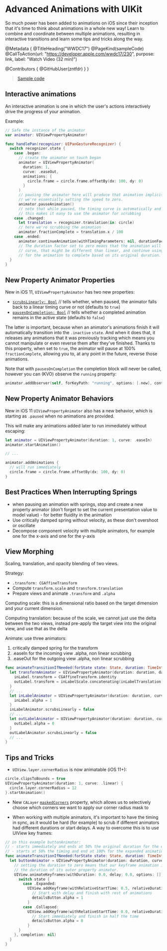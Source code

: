 # Advanced Animations with UIKit

So much power has been added to animations on iOS since their inception that it's time to think about animations in a whole new way! Learn to combine and coordinate between multiple animations, resulting in interactive transitions and learn some tips and tricks along the way.

@Metadata {
   @TitleHeading("WWDC17")
   @PageKind(sampleCode)
   @CallToAction(url: "https://developer.apple.com/wwdc17/230", purpose: link, label: "Watch Video (32 min)")

   @Contributors {
      @GitHubUser(zntfdr)
   }
}



> [Sample code](https://github.com/cgoldsby/WWDC-2017-Session-230-Advance-Animations-with-UIKit)

## Interactive animations

An interactive animation is one in which the user's actions interactively drive the progress of your animation.

Example:

```swift
// Safe the instance of the animator
var animator: UIViewPropertyAnimator!

func handlePan(recognizer: UIPanGestureRecognizer) {
  switch recognizer.state {
    case .began:
      // create the animator on touch began
      animator = UIViewPropertyAnimator(
        duration: 1,
        curve: .easeOut,
        animations: {
          circle.frame = circle.frame.offsetBy(dx: 100, dy: 0)
        }
      )
      // pausing the animator here will produce that animation implicitly (but not trigger it),
      // we're essentially setting the speed to zero.
      animator.pauseAnimation()
      // note that while paused, the timing curve is automatically and temporaly converted to linear,
      // this makes it easy to use the animator for scrubbing
    case .changed:
      let translation = recognizer.translation(in: circle)
      // here we're scrubbing the animation
      animator.fractionComplete = translation.x / 100
    case .ended:
      animator.continueAnimation(withTimingParameters: nil, durationFactor: 0)
      // The duration factor set to zero means that the animation will pick up the original timing 
      // curve, that might be different than linear, and continue using the remaining time needed 
      // for the animation to complete based on its original duration.
  }
}
```

## New Property Animator Properties

New in iOS 11, `UIViewPropertyAnimator` has two new properties:

- [`scrubsLinearly: Bool`][scrubslinearly] // tells whether, when paused, the animator falls back to a linear timing curve or not (defaults to `true`)
- [`pausesOnCompletion: Bool`][pausesOnCompletion] // tells whether a completed animation remains in the active state (defaults to `false`)

The latter is important, because when an animator's animations finish it will automatically transition into the `.inactive` `state`. And when it does that, it releases any animations that it was previously tracking which means you cannot manipulate or even reverse them after they've finished. Thanks to this property, when set to `true`, the animator will pause at 100% `fractionComplete`, allowing you to, at any point in the future, reverse those animations.

Note that with `pausesOnCompletion` the completion block will never be called, however you can (KVO) observe the `running` property:

```swift
animator.addObserver(self, forKeyPath: "running", options: [.new], context: nil)
```

## New Property Animator Behaviors

New in iOS 11 `UIViewPropertyAnimator` also has a new behavior, which is starting as `.paused` when no animations are provided.

This will make any animations added later to run immediately without escaping:

```swift
let animator = UIViewPropertyAnimator(duration: 1, curve: .easeIn)
animator.startAnimation()

// ...

animator.addAnimations {
  // will run immediately
  circle.frame = circle.frame.offsetBy(dx: 100, dy: 0)
}
```

## Best Practices When Interrupting Springs

- when pausing an animation with springs, stop and create a new property animator (don't forget to set the current presentation value to model value) - for better fluidity in the animation
- Use critically damped spring without velocity, as these don't overshoot or oscillate
- Decompose component velocity with multiple animators, for example one for the x-axis and one for the y-axis

## View Morphing

Scaling, translation, and opacity blending of two views.

Strategy:

- `.transform: CGAffineTransform`
- Compute `transform.scale` and `transform.translation` 
- Prepare views and animate `.transform` and `.alpha`

Computing scale: this is a dimensional ratio based on the target dimension and your current dimension.

Computing translation: because of the scale, we cannot just use the delta between the two views, instead pre-apply the target view into the original view, and use that as the delta

Animate: use three animators:

1. critically damped spring for the transform
2. .easeIn for the incoming view .alpha, non linear scrubbing
3. .easeOut for the outgoing view .alpha, non linear scrubbing

```swift
func animateTransitionIfNeeded(forState state: State, duration: TimeInterval) { // ...
  let transformAnimator = UIViewPropertyAnimator(duration: duration, dampingRatio: 1) { 
    inLabel.transform = CGAffineTransform.identity
    outLabel.transform = inLabelScale.concatenating(inLabelTranslation)
  }
  // ...
  let inLabelAnimator = UIViewPropertyAnimator(duration: duration, curve: .easeIn) {
    inLabel.alpha = 1
  }
  inLabelAnimator.scrubsLinearly = false
  // ...
  let outLabelAnimator = UIViewPropertyAnimator(duration: duration, curve: .easeOut) {
    outLabel.alpha = 0
  }
  outLabelAnimator.scrubsLinearly = false
  // ...
}
```

## Tips and Tricks

- `UIView.layer.cornerRadius` is now animatable (iOS 11+):

```swift
circle.clipsToBounds = true
UIViewPropertyAnimator(duration: 1, curve: .linear) {
  circle.layer.cornerRadius = 12
}.startAnimation()
```

- New `CALayer` [`maskedCorners`][maskedCorners] property, which allows us to selectively choose which corners we want to apply our corner radius mask to

- When working with multiple animators, it's important to have the timing in sync, as it would be hard (for example) to scrub if different animators had different durations or start delays. A way to overcome this is to use UIView key frames:

```swift
// in this example buttonAnimator:
// - starts immediately and ends at 50% the original duration for the collapsed animation
// - starts at 50% the timing and end at 100% for the expanded animation
func animateTransitionIfNeeded(forState state: State, duration: TimeInterval) { // ...
  let buttonAnimator = UIViewPropertyAnimator(duration: duration, curve: .linear) { 
    // setting the duration to zero means that our keyframe animation inherits 
    // the duration of its outer property animator.
    UIView.animateKeyframes(withDuration: 0.0, delay: 0.0, options: [], animations: {
      switch state { 
        case .Expanded:
          UIView.addKeyframe(withRelativeStartTime: 0.5, relativeDuration: 0.5) { 
            // Start with delay and finish with rest of animations 
            detailsButton.alpha = 1
          }
        case .Collapsed:
          UIView.addKeyframe(withRelativeStartTime: 0.0, relativeDuration: 0.5) {
            // Start immediately and finish in half the time 
            detailsButton.alpha = 0
          }
      }
    }, completion: nil)
  }
}
```

[maskedCorners]: https://developer.apple.com/documentation/quartzcore/calayer/2877488-maskedcorners
[scrubslinearly]: https://developer.apple.com/documentation/uikit/uiviewpropertyanimator/2873966-scrubslinearly
[pausesOnCompletion]: https://developer.apple.com/documentation/uikit/uiviewpropertyanimator/2909004-pausesoncompletion